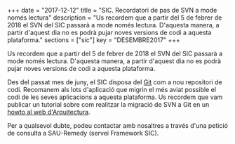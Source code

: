 +++
date        = "2017-12-12"
title       = "SIC. Recordatori de pas de SVN a mode només lectura"
description = "Us recordem que a partir del 5 de febrer de 2018 el SVN del SIC passarà a mode només lectura. D'aquesta manera, a partir d'aquest dia no es podrà pujar noves versions de codi a aquesta plataforma."
sections    = ["sic"]
key         = "DESEMBRE2017"
+++

Us recordem que a partir del 5 de febrer de 2018 el SVN del SIC passarà a mode només lectura. D'aquesta manera, a partir d'aquest dia no es podrà pujar noves versions de codi a aquesta plataforma.

Des del passat mes de juny, el SIC disposa del <a href="https://git.intranet.gencat.cat" target="blank_">Git</a> com a nou repositori de codi. Recomanem als lots d'aplicació que migrin el més aviat possible el codi de les seves aplicacions a aquesta plataforma. Us recordem que vam publicar un tutorial sobre com realitzar la migració de SVN a Git en un <a href="http://canigo.ctti.gencat.cat/howtos/2017-07-Howto-Migrar-repositori-SVN-a-repositori-GIT/" target="blank_">howto al web d'Arquitectura</a>.

Per a qualsevol dubte, podeu contactar amb nosaltres a través d'una petició de consulta a SAU-Remedy (servei Framework SIC).
